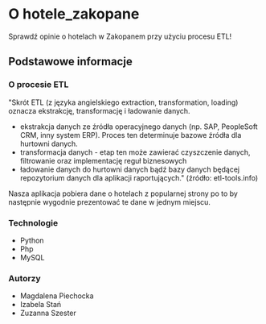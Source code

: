 # O hotele_zakopane
Sprawdź opinie o hotelach w Zakopanem przy użyciu procesu ETL!
## Podstawowe informacje
### O procesie ETL
"Skrót ETL (z języka angielskiego extraction, transformation, loading) oznacza ekstrakcję, transformację i ładowanie danych.
* ekstrakcja danych ze źródła operacyjnego danych (np. SAP, PeopleSoft CRM, inny system ERP). Proces ten determinuje bazowe źródła dla hurtowni danych.
*	transformacja danych - etap ten może zawierać czyszczenie danych, filtrowanie oraz implementację reguł biznesowych
*	ładowanie danych do hurtowni danych bądź bazy danych będącej repozytorium danych dla aplikacji raportujących." (źródło: etl-tools.info)

Nasza aplikacja pobiera dane o hotelach z popularnej strony po to by następnie wygodnie prezentować te dane w jednym miejscu.

### Technologie
*	Python 
*	Php
*	MySQL
### Autorzy
*	Magdalena Piechocka
*	Izabela Stań
*	Zuzanna Szester

